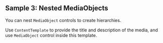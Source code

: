 ## Sample 3: Nested MediaObjects

You can nest `MediaObject` controls to create hierarchies. 

Use `ContentTemplate` to provide the title and description of the media, and use `MediaObject` control inside this template.

